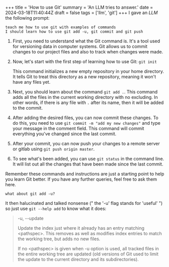 +++
title = 'How to use Git'
summary = 'An LLM tries to answer.'
date = 2024-03-18T11:40:44Z
draft = false
tags = ['llm', 'git']
+++
I gave an *LLM* the following prompt:

```
teach me how to use git with examples of commands
I should learn how to use git add -u, git commit and git push
```

1. First, you need to understand what the Git command is. It's a tool used for versioning data in computer systems. Git allows us to commit changes to our project files and also to track when changes were made.

2. Now, let's start with the first step of learning how to use Git: `git init`

   This command initializes a new empty repository in your home directory. It tells Git to treat this directory as a new repository, meaning it won't have any files yet.

3. Next, you should learn about the command `git add .`. This command adds all the files in the current working directory with no excluding. In other words, if there is any file with `.` after its name, then it will be added to the commit.

4. After adding the desired files, you can now commit these changes. To do this, you need to use `git commit -m "add my new changes"` and type your message in the comment field. This command will commit everything you've changed since the last commit.

5. After your commit, you can now push your changes to a remote server or gitlab using `git push origin master`.

6. To see what's been added, you can use `git status` in the command line. It will list out all the changes that have been made since the last commit. 

Remember these commands and instructions are just a starting point to help you learn Git better. If you have any further queries, feel free to ask them here.

```
what about git add -u?
```

It then halucinated and talked nonsense (" the '-u' flag stands for 'useful' ") so just use `git --help add` to know what it does:

>-u, --update
>
>    Update the index just where it already has an entry matching \<pathspec\>. This removes as well as modifies index entries to match the working tree, but adds no new files.
>
>    If no \<pathspec\> is given when -u option is used, all tracked files in the entire working tree are updated (old versions of Git used to limit the update to the current directory and its subdirectories).


